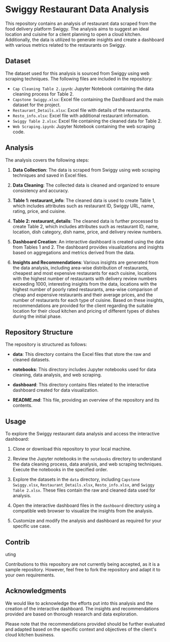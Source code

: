 # Swiggy Restaurant Data Analysis

This repository contains an analysis of restaurant data scraped from the food delivery platform Swiggy. The analysis aims to suggest an ideal location and cuisine for a client planning to open a cloud kitchen. Additionally, the data is utilized to generate insights and create a dashboard with various metrics related to the restaurants on Swiggy.

## Dataset

The dataset used for this analysis is sourced from Swiggy using web scraping techniques. The following files are included in the repository:

- `Cap Cleaning Table 2.ipynb`: Jupyter Notebook containing the data cleaning process for Table 2.
- `Capstone Swiggy.xlsx`: Excel file containing the DashBoard and the main dataset for the project.
- `Restaurant_Details.xlsx`: Excel file with details of the restaurants.
- `Resto_info.xlsx`: Excel file with additional restaurant information.
- `Swiggy Table 2.xlsx`: Excel file containing the cleaned data for Table 2.
- `Web Scraping.ipynb`: Jupyter Notebook containing the web scraping code.

## Analysis

The analysis covers the following steps:

1. **Data Collection**: The data is scraped from Swiggy using web scraping techniques and saved in Excel files.

2. **Data Cleaning**: The collected data is cleaned and organized to ensure consistency and accuracy.

3. **Table 1: restaurant_info**: The cleaned data is used to create Table 1, which includes attributes such as restaurant ID, Swiggy URL, name, rating, price, and cuisine.

4. **Table 2: restaurant_details**: The cleaned data is further processed to create Table 2, which includes attributes such as restaurant ID, name, location, dish category, dish name, price, and delivery review numbers.

5. **Dashboard Creation**: An interactive dashboard is created using the data from Tables 1 and 2. The dashboard provides visualizations and insights based on aggregations and metrics derived from the data.

6. **Insights and Recommendations**: Various insights are generated from the data analysis, including area-wise distribution of restaurants, cheapest and most expensive restaurants for each cuisine, locations with the highest number of restaurants with delivery review numbers exceeding 1000, interesting insights from the data, locations with the highest number of poorly rated restaurants, area-wise comparison of cheap and expensive restaurants and their average prices, and the number of restaurants for each type of cuisine. Based on these insights, recommendations are provided for the client regarding the suitable location for their cloud kitchen and pricing of different types of dishes during the initial phase.

## Repository Structure

The repository is structured as follows:

- **data**: This directory contains the Excel files that store the raw and cleaned datasets.

- **notebooks**: This directory includes Jupyter notebooks used for data cleaning, data analysis, and web scraping.

- **dashboard**: This directory contains files related to the interactive dashboard created for data visualization.

- **README.md**: This file, providing an overview of the repository and its contents.

## Usage

To explore the Swiggy restaurant data analysis and access the interactive dashboard:

1. Clone or download this repository to your local machine.

2. Review the Jupyter notebooks in the `notebooks` directory to understand the data cleaning process, data analysis, and web scraping techniques. Execute the notebooks in the specified order.

3. Explore the datasets in the `data` directory, including `Capstone Swiggy.xlsx`, `Restaurant_Details.xlsx`, `Resto_info.xlsx`, and `Swiggy Table 2.xlsx`. These files contain the raw and cleaned data used for analysis.

4. Open the interactive dashboard files in the `dashboard` directory using a compatible web browser to visualize the insights from the analysis.

5. Customize and modify the analysis and dashboard as required for your specific use case.

## Contrib

uting

Contributions to this repository are not currently being accepted, as it is a sample repository. However, feel free to fork the repository and adapt it to your own requirements.

## Acknowledgments

We would like to acknowledge the efforts put into this analysis and the creation of the interactive dashboard. The insights and recommendations provided are based on thorough research and data exploration.

Please note that the recommendations provided should be further evaluated and adapted based on the specific context and objectives of the client's cloud kitchen business.
